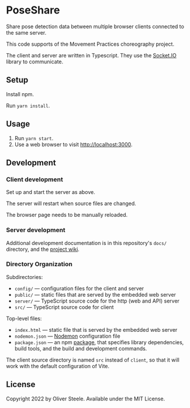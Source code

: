 # PoseShare

Share pose detection data between multiple browser clients connected to the same
server.

This code supports of the Movement Practices choreography project.

The client and server are written in Typescript. They use the
[Socket.IO](https://socket.io) library to communicate.

## Setup

Install npm.

Run `yarn install`.

## Usage

1. Run `yarn start`.
2. Use a web browser to visit <http://localhost:3000>.

## Development

### Client development

Set up and start the server as above.

The server will restart when source files are changed.

The browser page needs to be manually reloaded.

### Server development

Additional development documentation is in this repository's `docs/` directory,
and the [project wiki](https://github.com/osteele/PoseShare/wiki/).

### Directory Organization

Subdirectories:

- `config/` — configuration files for the client and server
- `public/` — static files that are served by the embedded web server
- `server/` — TypeScript source code for the http (web and API) server
- `src/` — TypeScript source code for client

Top-level files:

- `index.html` — static file that is served by the embedded web server
- `nodemon.json` — [Nodemon](https://nodemon.io) configuration file
- `package.json` — an npm
  [package](https://docs.npmjs.com/cli/v6/configuring-npm/package-json), that
  specifies library dependencies, build tools, and the build and development
  commands.

The client source directory is named `src` instead of `client`, so that it will
work with the default configuration of Vite.

## License

Copyright 2022 by Oliver Steele. Available under the MIT License.
